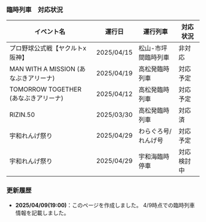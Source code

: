 ### 臨時列車　対応状況
| イベント名 | 運行日 | 運行列車 | 対応状況 |
|--------|--------|----------|------|
| プロ野球公式戦【ヤクルトx阪神】 | 2025/04/15 | 松山-市坪間臨時列車 | 非対応 |
| MAN WITH A MISSION (あなぶきアリーナ) | 2025/04/19 | 高松発臨時列車 | 対応予定 |
| TOMORROW TOGETHER (あなぶきアリーナ) | 2025/04/12 | 高松発臨時列車 | 対応予定 |
| RIZIN.50 | 2025/03/30 | 高松発臨時列車 | 対応済 |
| 宇和れんげ祭り | 2025/04/29 | わらぐろ号/れんげ号 | 対応予定 |
| 宇和れんげ祭り | 2025/04/29 | 宇和海臨時停車 | 対応検討中 |　


### 更新履歴
- **2025/04/09(19:00)**：このページを作成しました。 4/9時点での臨時列車情報を記載しました。
